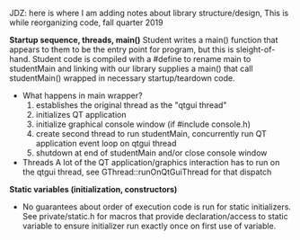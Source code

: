 JDZ: here is where I am adding notes about library structure/design,
This is while reorganizing code, fall quarter 2019

**Startup sequence, threads, main()**
Student writes a main() function that appears to them to be the entry point for program, but this is sleight-of-hand. Student code is compiled with a #define to rename main to studentMain and linking with our library supplies a main() that call studentMain() wrapped in necessary startup/teardown code.

- What happens in main wrapper?
  1. establishes the original thread as the "qtgui thread"
  2. initializes QT application
  3. initialize graphical console window (if #include console.h)
  4. create second thread to run studentMain, concurrently run QT application event loop on qtgui thread
  5. shutdown at end of studentMain and/or close console window
- Threads
  A lot of the QT application/graphics interaction has to run on the qtgui thread, see GThread::runOnQtGuiThread for that dispatch

**Static variables (initialization, constructors)**

- No guarantees about order of execution code is run for static initializers. See private/static.h for macros that provide declaration/access to static variable to ensure initializer run exactly once on first use of variable.
